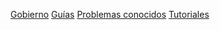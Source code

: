 [Gobierno](./organizacion/gobierno.md)
[Guías](./organizacion/guas.md)
[Problemas conocidos](./organizacion/problemas-conocidos.md)
[Tutoriales](./organizacion/tutoriales.md)